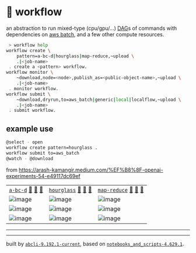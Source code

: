 # 📜 workflow

an abstraction to run mixed-type (cpu/gpu/...) [DAG](https://networkx.org/documentation/stable/reference/classes/digraph.html)s of commands with dependencies on [aws batch](https://aws.amazon.com/batch/), and a few other compute resources.

```bash
 > workflow help
workflow create \
	pattern=a-bc-d|hourglass|map-reduce,~upload \
	.|<job-name>
 . create a <pattern> workflow.
workflow monitor \
	~download,node=<node>,publish_as=<public-object-name>,~upload \
	.|<job-name>
 . monitor workflow.
workflow submit \
	~download,dryrun,to=aws_batch|generic|local|localflow,~upload \
	.|<job-name>
 . submit workflow.
```

## example use

```bash
@select - open
workflow create pattern=hourglass .
workflow submit to=aws_batch
@watch - @download
```

from https://arash-kamangir.medium.com/%EF%B8%8F-openai-experiments-54-e49117dc69ef

|   |   |   |
| --- | --- | --- |
| [`a-bc-d`](./patterns/a-bc-d.dot) [🔗](https://kamangir-public.s3.ca-central-1.amazonaws.com/aws_batch-a-bc-d/workflow.gif?raw=true) [🔗](https://kamangir-public.s3.ca-central-1.amazonaws.com/generic-a-bc-d/workflow.gif?raw=true) [🔗](https://kamangir-public.s3.ca-central-1.amazonaws.com/local-a-bc-d/workflow.gif?raw=true) | [`hourglass`](./patterns/hourglass.dot) [🔗](https://kamangir-public.s3.ca-central-1.amazonaws.com/aws_batch-hourglass/workflow.gif?raw=true) [🔗](https://kamangir-public.s3.ca-central-1.amazonaws.com/generic-hourglass/workflow.gif?raw=true) [🔗](https://kamangir-public.s3.ca-central-1.amazonaws.com/local-hourglass/workflow.gif?raw=true) | [`map-reduce`](./patterns/map-reduce.dot) [🔗](https://kamangir-public.s3.ca-central-1.amazonaws.com/aws_batch-map-reduce/workflow.gif?raw=true) [🔗](https://kamangir-public.s3.ca-central-1.amazonaws.com/generic-map-reduce/workflow.gif?raw=true) [🔗](https://kamangir-public.s3.ca-central-1.amazonaws.com/local-map-reduce/workflow.gif?raw=true) |
| ![image](https://kamangir-public.s3.ca-central-1.amazonaws.com/aws_batch-a-bc-d/workflow.gif?raw=true) | ![image](https://kamangir-public.s3.ca-central-1.amazonaws.com/aws_batch-hourglass/workflow.gif?raw=true) | ![image](https://kamangir-public.s3.ca-central-1.amazonaws.com/aws_batch-map-reduce/workflow.gif?raw=true) |
| ![image](https://kamangir-public.s3.ca-central-1.amazonaws.com/generic-a-bc-d/workflow.gif?raw=true) | ![image](https://kamangir-public.s3.ca-central-1.amazonaws.com/generic-hourglass/workflow.gif?raw=true) | ![image](https://kamangir-public.s3.ca-central-1.amazonaws.com/generic-map-reduce/workflow.gif?raw=true) |
| ![image](https://kamangir-public.s3.ca-central-1.amazonaws.com/local-a-bc-d/workflow.gif?raw=true) | ![image](https://kamangir-public.s3.ca-central-1.amazonaws.com/local-hourglass/workflow.gif?raw=true) | ![image](https://kamangir-public.s3.ca-central-1.amazonaws.com/local-map-reduce/workflow.gif?raw=true) |

---

---
built by [`abcli-9.192.1-current`](https://github.com/kamangir/awesome-bash-cli), based on [`notebooks_and_scripts-4.629.1`](https://github.com/kamangir/notebooks-and-scripts).
